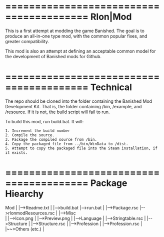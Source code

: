 ========================================
Rlon|Mod
========================================

 This is a first attempt at modding the game Banished. The goal is to produce an all-in-one type mod, with the common popular fixes, and greater compatibility.

 This mod is also an attempt at defining an acceptable common model for the development of Banished mods for Github.

========================================
Technical
========================================

 The repo should be cloned into the folder containing the Banished Mod Development Kit. That is, the folder containing /bin, /example, and /resource. If it is not, the build script will fail to run.

 To build this mod, run build.bat. It will:

	1. Increment the build number
	2. Compile the source.
	3. Package the compiled source from /bin.
	4. Copy the packaged file from ../bin/WinData to /dist.
	5. Attempt to copy the packaged file into the Steam installation, if it exists.

========================================
Package Hiearchy
========================================

  Mod
    |
    |-->Readme.txt
    |
    |-->build.bat
    |-->run.bat
    |
    |-->Package.rsc
    |-->rlonmodResources.rsc
    |
    |-->Misc   
    |     |-->Icon.png
    |     |-->Preview.png
    |
    |-->Language
    |     |-->Stringtable.rsc
    |
    |-->Structure
    |     |-->Structure.rsc
    |
    |-->Profession
    |     |-->Profession.rsc
    |
    |~~>Others (etc.)
    |